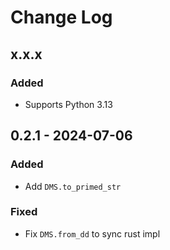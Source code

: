 # Change Log

## x.x.x

### Added

- Supports Python 3.13

## 0.2.1 - 2024-07-06

### Added

- Add `DMS.to_primed_str`

### Fixed

- Fix `DMS.from_dd` to sync rust impl

